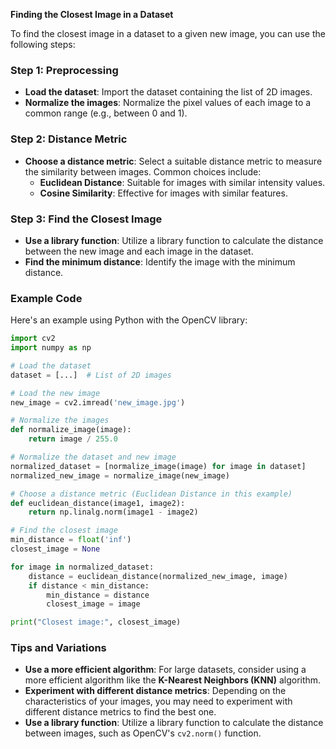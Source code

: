 **Finding the Closest Image in a Dataset**

To find the closest image in a dataset to a given new image, you can use the following steps:

### **Step 1: Preprocessing**

- **Load the dataset**: Import the dataset containing the list of 2D images.
- **Normalize the images**: Normalize the pixel values of each image to a common range (e.g., between 0 and 1).

### **Step 2: Distance Metric**

- **Choose a distance metric**: Select a suitable distance metric to measure the similarity between images. Common choices include:
  - **Euclidean Distance**: Suitable for images with similar intensity values.
  - **Cosine Similarity**: Effective for images with similar features.

### **Step 3: Find the Closest Image**

- **Use a library function**: Utilize a library function to calculate the distance between the new image and each image in the dataset.
- **Find the minimum distance**: Identify the image with the minimum distance.

### **Example Code**

Here's an example using Python with the OpenCV library:

```python
import cv2
import numpy as np

# Load the dataset
dataset = [...]  # List of 2D images

# Load the new image
new_image = cv2.imread('new_image.jpg')

# Normalize the images
def normalize_image(image):
    return image / 255.0

# Normalize the dataset and new image
normalized_dataset = [normalize_image(image) for image in dataset]
normalized_new_image = normalize_image(new_image)

# Choose a distance metric (Euclidean Distance in this example)
def euclidean_distance(image1, image2):
    return np.linalg.norm(image1 - image2)

# Find the closest image
min_distance = float('inf')
closest_image = None

for image in normalized_dataset:
    distance = euclidean_distance(normalized_new_image, image)
    if distance < min_distance:
        min_distance = distance
        closest_image = image

print("Closest image:", closest_image)
```

### **Tips and Variations**

- **Use a more efficient algorithm**: For large datasets, consider using a more efficient algorithm like the **K-Nearest Neighbors (KNN)** algorithm.
- **Experiment with different distance metrics**: Depending on the characteristics of your images, you may need to experiment with different distance metrics to find the best one.
- **Use a library function**: Utilize a library function to calculate the distance between images, such as OpenCV's `cv2.norm()` function.